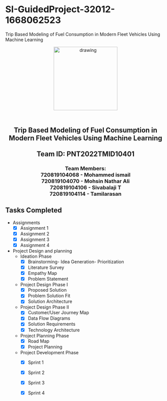 # SI-GuidedProject-32012-1668062523
Trip Based Modeling of Fuel Consumption in Modern Fleet Vehicles Using Machine Learning
<br>
    <div align="center">
        <img src="https://upload.wikimedia.org/wikipedia/commons/5/51/IBM_logo.svg"  align="center" alt="drawing" width="200" />
        <h2 align="center" style="margin-top:50px"> Trip Based Modeling of Fuel Consumption in Modern Fleet Vehicles Using Machine Learning
        <br><br>Team ID: PNT2022TMID10401</h2>
<h3>Team Members:<br>
720819104068 - Mohammed ismail<br>
720819104070 - Mohsin Nathar Ali<br>
720819104106 - Sivabalaji T<br>
720819104114 - Tamilarasan<h3>
    </div>
 
## Tasks Completed
- Assignments
    -  [x] Assignment 1 <br>
    -  [x] Assignment 2  <br>    
    -  [x] Assignment 3  <br> 
    -  [x] Assignment 4  <br>
- Project Design and planning
    - Ideation Phase
        -  [x] Brainstorming- Idea Generation- Prioritization<br>
        -  [x] Literature Survey <br>
        -  [x] Empathy Map <br>
        -  [x] Problem Statement <br>
    - Project Design Phase I
        - [x] Proposed Solution <br>
        - [x] Problem Solution Fit <br>
        - [x] Solution Architecture <br>
    - Project Design Phase II
        - [x] Customer/User Journey Map <br>
        - [x] Data Flow Diagrams <br>
        - [x] Solution Requirements  <br>
        - [x] Technology Architecture <br>
    - Project Planning Phase
        - [x] Road Map
        - [x] Project Planning  
    - Project Development Phase
        - [x] Sprint 1
        - [x] Sprint 2
        - [x] Sprint 3
        - [x] Sprint 4
   
 
<br>
 

